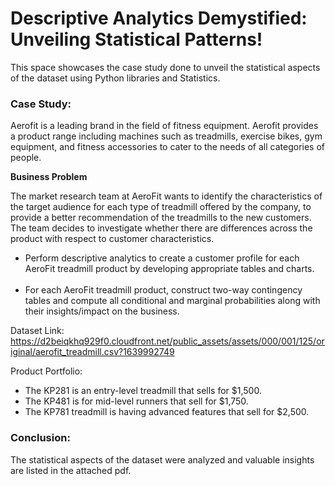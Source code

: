 # Descriptive Analytics Demystified: Unveiling Statistical Patterns!
This space showcases the case study done to unveil the statistical aspects of the dataset using Python libraries and Statistics.

### Case Study:
Aerofit is a leading brand in the field of fitness equipment. Aerofit provides a product range including machines such as treadmills, exercise bikes, gym equipment, and fitness accessories to cater to the needs of all categories of people.

**Business Problem**

The market research team at AeroFit wants to identify the characteristics of the target audience for each type of treadmill offered by the company, to provide a better recommendation of the treadmills to the new customers. The team decides to investigate whether there are differences across the product with respect to customer characteristics.
* Perform descriptive analytics to create a customer profile for each AeroFit treadmill product by developing appropriate tables and charts.<br></br>
* For each AeroFit treadmill product, construct two-way contingency tables and compute all conditional and marginal probabilities along with their insights/impact on the business.

Dataset Link: https://d2beiqkhq929f0.cloudfront.net/public_assets/assets/000/001/125/original/aerofit_treadmill.csv?1639992749

Product Portfolio: 
  * The KP281 is an entry-level treadmill that sells for $1,500.
  * The KP481 is for mid-level runners that sell for $1,750.
  * The KP781 treadmill is having advanced features that sell for $2,500.

### Conclusion:
The statistical aspects of the dataset were analyzed and valuable insights are listed in the attached pdf.
